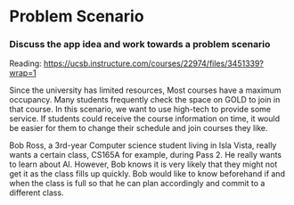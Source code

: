 # Problem Scenario

### Discuss the app idea and work towards a problem scenario
Reading: https://ucsb.instructure.com/courses/22974/files/3451339?wrap=1

Since the university has limited resources, Most courses have a maximum occupancy. Many students frequently check the space on GOLD to join in that course. In this scenario, we want to use high-tech to provide some service. If students could receive the course information on time, it would be easier for them to change their schedule and join courses they like.

Bob Ross, a 3rd-year Computer science student living in Isla Vista, really wants a certain class, CS165A for example, during Pass 2. He really wants to learn about AI. However, Bob knows it is very likely that they might not get it as the class fills up quickly. Bob would like to know beforehand if and when the class is full so that he can plan accordingly and commit to a different class. 
